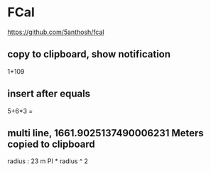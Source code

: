 # FCal

https://github.com/5anthosh/fcal

## copy to clipboard, show notification
1+109

## insert after equals
5+6*3 =


## multi line, 1661.9025137490006231 Meters copied to clipboard
radius : 23 m
PI * radius ^ 2